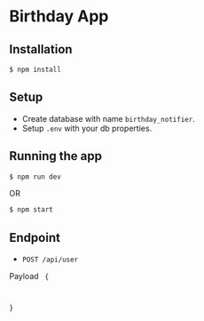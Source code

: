 # Birthday App

## Installation
```bash
$ npm install
```
## Setup
- Create database with name <code>birthday_notifier</code>.
- Setup <code>.env</code> with your db properties.

## Running the app
```bash
$ npm run dev
```
OR
```bash
$ npm start
```
## Endpoint
- <code>POST /api/user</code>

Payload
<code>
{
  
}
</code>

